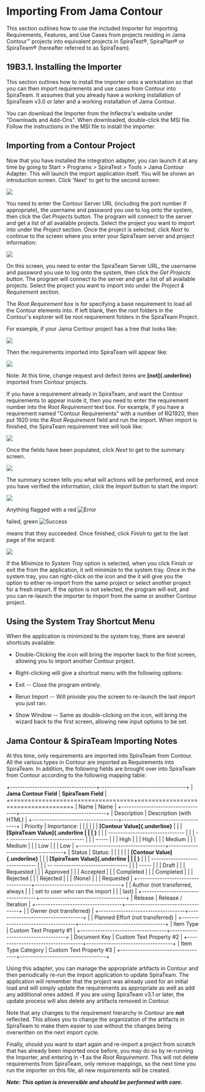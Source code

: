 # Importing From Jama Contour

This section outlines how to use the included Importer for importing
Requirements, Features, and Use Cases from projects residing in Jama
Contour™ projects into equivalent projects in SpiraTest®, SpiraPlan® or
SpiraTeam® (hereafter referred to as SpiraTeam).

## 19B3.1. Installing the Importer

This section outlines how to install the importer onto a workstation so
that you can then import requirements and use cases from Contour into
SpiraTeam. It assumes that you already have a working installation of
SpiraTeam v3.0 or later and a working installation of Jama Contour.

You can download the Importer from the Inflectra's website under
"Downloads and Add-Ons". When downloaded, double-click the MSI file.
Follow the instructions in the MSI file to install the importer.

## Importing from a Contour Project

Now that you have installed the integration adapter, you can launch it
at any time by going to Start \> Programs \> SpiraTest \> Tools \> Jama
Contour Adapter. This will launch the import application itself. You
will be shown an introduction screen. Click 'Next' to get to the second
screen:

![](img/Importing_From_Jama_Contour_20.png)




You need to enter the Contour Server URL (including the port number if
appropriate), the username and password you use to log onto the system,
then click the *Get Projects* button. The program will connect to the
server and get a list of all available projects. Select the project you
want to import into under the *Project* section. Once the project is
selected, click *Next* to continue to the screen where you enter your
SpiraTeam server and project information:

![](img/Importing_From_Jama_Contour_21.png)




On this screen, you need to enter the SpiraTeam Server URL, the username
and password you use to log onto the system, then click the *Get
Projects* button. The program will connect to the server and get a list
of all available projects. Select the project you want to import into
under the *Project & Requirement* section.

The *Root Requirement* box is for specifying a base requirement to load
all the Contour elements into. If left blank, then the root folders in
the Contour's explorer will be root requirement folders in the SpiraTeam
Project.

For example, if your Jama Contour project has a tree that looks like:

![](img/Importing_From_Jama_Contour_22.png)




Then the requirements imported into SpiraTeam will appear like:

![](img/Importing_From_Jama_Contour_23.png)




Note: At this time, change request and defect items are
**[not]{.underline}** imported from Contour projects.

If you have a requirement already in SpiraTeam, and want the Contour
requirements to appear inside it, then you need to enter the requirement
number into the *Root Requirement* text box. For example, if you have a
requirement named "Contour Requirements" with a number of RQ1920, then
put 1920 into the *Root Requirement* field and run the import. When
import is finished, the SpiraTeam requirement tree will look like:

![](img/Importing_From_Jama_Contour_24.png)




Once the fields have been populated, click *Next* to get to the summary
screen.

![](img/Importing_From_Jama_Contour_25.png)




The summary screen tells you what will actions will be performed, and
once you have verified the information, click the *Import* button to
start the import:

![](img/Importing_From_Jama_Contour_26.png)




Anything flagged with a red
![Error](img/Importing_From_Jama_Contour_17.png)


 failed, green
![Success](img/Importing_From_Jama_Contour_18.png)


 means that they succeeded. Once finished,
click *Finish* to get to the last page of the wizard:

![](img/Importing_From_Jama_Contour_27.png)




If the *Minimize to System Tray* option is selected, when you click
Finish or exit the from the application, it will minimize to the system
tray. Once in the system tray, you can right-click on the icon and the
it will give you the option to either re-import from the same project or
select another project for a fresh import. If the option is not
selected, the program will exit, and you can re-launch the importer to
import from the same or another Contour project.

## Using the System Tray Shortcut Menu

When the application is minimized to the system tray, there are several
shortcuts available:

-   Double-Clicking the icon will bring the importer back to the first
screen, allowing you to import another Contour project.

-   Right-clicking will give a shortcut menu with the following options:

-   Exit -- Close the program entirely.

-   Rerun Import -- Will provide you the screen to re-launch the
last import you just ran.

-   Show Window -- Same as double-clicking on the icon, will bring
the wizard back to the first screen, allowing new input options
to be set.

## Jama Contour & SpiraTeam Importing Notes

At this time, only requirements are imported into SpiraTeam from
Contour. All the various types in Contour are imported as Requirements
into SpiraTeam. In addition, the following fields are brought over into
SpiraTeam from Contour according to the following mapping table:

+-----------------------------------+-----------------------------------+
| **Jama Contour Field**            | **SpiraTeam Field**               |
+===================================+===================================+
| Name                              | Name                              |
+-----------------------------------+-----------------------------------+
| Description                       | Description (with HTML)           |
+-----------------------------------+-----------------------------------+
| Priority                          | Importance:                       |
|                                   |                                   |
|                                   |   **[Contour Value]{.underline}** |
|                                   |    **[SpiraTeam Value]{.underline |
|                                   | }**                               |
|                                   |   ------------------------------- |
|                                   | -- ------------------------------ |
|                                   | -----                             |
|                                   |   High                            |
|                                   |    High                           |
|                                   |   Medium                          |
|                                   |    Medium                         |
|                                   |   Low                             |
|                                   |    Low                            |
+-----------------------------------+-----------------------------------+
| Status                            | Status:                           |
|                                   |                                   |
|                                   |   **[Contour Value]{.underline}** |
|                                   |    **[SpiraTeam Value]{.underline |
|                                   | }**                               |
|                                   |   ------------------------------- |
|                                   | -- ------------------------------ |
|                                   | -----                             |
|                                   |   Draft                           |
|                                   |    Requested                      |
|                                   |   Approved                        |
|                                   |    Accepted                       |
|                                   |   Completed                       |
|                                   |    Completed                      |
|                                   |   Rejected                        |
|                                   |    Rejected                       |
|                                   |   (None)                          |
|                                   |    Requested                      |
+-----------------------------------+-----------------------------------+
|                                   | Author (not transferred, always   |
|                                   | set to user who ran the import    |
|                                   | last)                             |
+-----------------------------------+-----------------------------------+
| Release                           | Release / Iteration               |
+-----------------------------------+-----------------------------------+
|                                   | Owner (not transferred)           |
+-----------------------------------+-----------------------------------+
|                                   | Planned Effort (not transferred)  |
+-----------------------------------+-----------------------------------+
| Item Type                         | Custom Text Property \#1          |
+-----------------------------------+-----------------------------------+
| Document Key                      | Custom Text Property \#2          |
+-----------------------------------+-----------------------------------+
| Item Type Category                | Custom Text Property \#3          |
+-----------------------------------+-----------------------------------+

Using this adapter, you can manage the appropriate artifacts in Contour
and then periodically re-run the import application to update SpiraTeam.
The application will remember that the project was already used for an
initial load and will simply update the requirements as appropriate as
well as add any additional ones added. If you are using SpiraTeam v3.1
or later, the update process will also delete any artifacts removed in
Contour.

Note that any changes to the requirement hierarchy in Contour are
**not** reflected. This allows you to change the organization of the
artifacts in SpiraTeam to make them easier to use without the changes
being overwritten on the next import cycle.

Finally, should you want to start again and re-import a project from
scratch that has already been imported once before, you may do so by
re-running the Importer, and entering in **-1** as the *Root
Requirement*. This will not delete requirements from SpiraTeam, only
remove mappings, so the next time you run the importer on this file, all
new requirements will be created.

***Note: This option is irreversible and should be performed with
care.***

